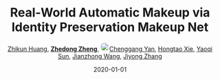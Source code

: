 ---
title: "Real-World Automatic Makeup via Identity Preservation Makeup Net"
collection: publications
permalink: /publication/Real-Wor2020
date: 2020-01-01
doi: 10.5555/3491440.3491531
keywords: 
venue: 'IJCAI'
paperurl: 'https://zdzheng.xyz/files/Huang_ijcai20.pdf'
blog: 'https://zhuanlan.zhihu.com/p/150116945'
code: 'https://github.com/huangzhikun1995/IPM-Net'
author: '<a href="https://zdzheng.xyz/authors/Zhikun-Huang" class="author">Zhikun Huang</a>, <strong><a href="https://zdzheng.xyz/authors/Zhedong-Zheng" class="author">Zhedong Zheng</a></strong>, <a href="https://zdzheng.xyz/authors/Chenggang-Yan" class="author"> <img src= "https://zdzheng.xyz/files/chenggang-yan.jpg" alt="chenggang-yan" style="border-radius: 50%; height:20px; width:20px">Chenggang Yan</a>, <a href="https://zdzheng.xyz/authors/Hongtao-Xie" class="author">Hongtao Xie</a>, <a href="https://zdzheng.xyz/authors/Yaoqi-Sun" class="author">Yaoqi Sun</a>, <a href="https://zdzheng.xyz/authors/Jianzhong-Wang" class="author">Jianzhong Wang</a>, <a href="https://zdzheng.xyz/authors/Jiyong-Zhang" class="author">Jiyong Zhang</a>'
sqlauthor: '{"@type": "Person","name": "Zhikun Huang"}, {"@type": "Person","name": "Zhedong Zheng"}, {"@type": "Person","name": "Chenggang Yan"}, {"@type": "Person","name": "Hongtao Xie"}, {"@type": "Person","name": "Yaoqi Sun"}, {"@type": "Person","name": "Jianzhong Wang"}, {"@type": "Person","name": "Jiyong Zhang"}'
citation: ' Zhikun Huang,  Zhedong Zheng,  Chenggang Yan,  Hongtao Xie,  Yaoqi Sun,  Jianzhong Wang,  Jiyong Zhang, &quot;Real-World Automatic Makeup via Identity Preservation Makeup Net.&quot; IJCAI, 2020. DOI: 10.5555/3491440.3491531'
pub_year: '2020'
bib: >
    @inproceedings{huangreal,<br>author = "Huang, Zhikun and Zheng, Zhedong and Yan, Chenggang and Xie, Hongtao and Sun, Yaoqi and Wang, Jianzhong and Zhang, Jiyong",<br>title = "Real-World Automatic Makeup via Identity Preservation Makeup Net",<br>booktitle = "IJCAI",<br>code = "https://github.com/huangzhikun1995/IPM-Net",<br>url = "https://zdzheng.xyz/files/Huang\_ijcai20.pdf",<br>blog = "https://zhuanlan.zhihu.com/p/150116945",<br>doi = "10.5555/3491440.3491531",<br>year = "2020"
    }

---